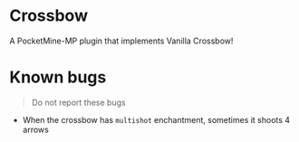 # Crossbow
A PocketMine-MP plugin that implements Vanilla Crossbow!

# Known bugs
> Do not report these bugs

* When the crossbow has `multishot` enchantment, sometimes it shoots 4 arrows